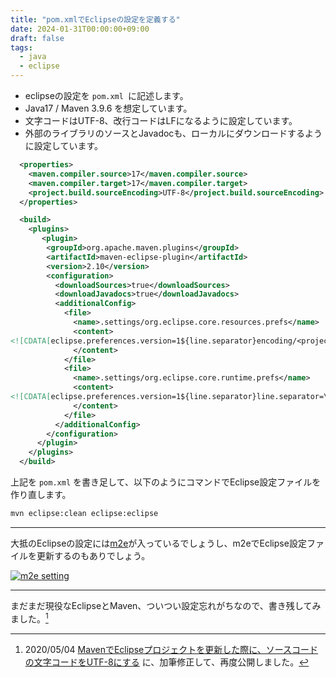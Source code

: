 ```yaml
---
title: "pom.xmlでEclipseの設定を定義する"
date: 2024-01-31T00:00:00+09:00
draft: false
tags:
  - java
  - eclipse
---
```


* eclipseの設定を `pom.xml `に記述します。
* Java17 / Maven 3.9.6 を想定しています。
* 文字コードはUTF-8、改行コードはLFになるように設定しています。
* 外部のライブラリのソースとJavadocも、ローカルにダウンロードするように設定しています。

```xml
  <properties>
    <maven.compiler.source>17</maven.compiler.source>
    <maven.compiler.target>17</maven.compiler.target>
    <project.build.sourceEncoding>UTF-8</project.build.sourceEncoding>
  </properties>

  <build>
    <plugins>
       <plugin>
        <groupId>org.apache.maven.plugins</groupId>
        <artifactId>maven-eclipse-plugin</artifactId>
        <version>2.10</version>
        <configuration>
          <downloadSources>true</downloadSources>
          <downloadJavadocs>true</downloadJavadocs>
          <additionalConfig>
            <file>
              <name>.settings/org.eclipse.core.resources.prefs</name>
              <content>
<![CDATA[eclipse.preferences.version=1${line.separator}encoding/<project>=${project.build.sourceEncoding}${line.separator}]]>
              </content>
            </file>
            <file>
              <name>.settings/org.eclipse.core.runtime.prefs</name>
              <content>
<![CDATA[eclipse.preferences.version=1${line.separator}line.separator=\n${line.separator}]]>
              </content>
            </file>
          </additionalConfig>
        </configuration>
      </plugin>
    </plugins>
  </build>
```

上記を `pom.xml` を書き足して、以下のようにコマンドでEclipse設定ファイルを作り直します。

```sh
mvn eclipse:clean eclipse:eclipse
```

______

大抵のEclipseの設定には[m2e](https://projects.eclipse.org/projects/technology.m2e "Eclipse Maven Integration - m2eclipse | projects.eclipse.org")が入っているでしょうし、m2eでEclipse設定ファイルを更新するのもありでしょう。

[![m2e setting](https://i.ibb.co/QP4wZ0s/image.png)](https://ibb.co/QP4wZ0s)

______

まだまだ現役なEclipseとMaven、ついつい設定忘れがちなので、書き残してみました。[^1]

[^1]: 2020/05/04 [MavenでEclipseプロジェクトを更新した際に、ソースコードの文字コードをUTF-8にする](/posts/20200504_eclipse_setting_utf8/) に、加筆修正して、再度公開しました。